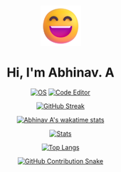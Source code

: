 <div align=center>

  <img src="./Assets/grinning-face.png" height=91>
  
  # Hi, I'm Abhinav. A
  
  [![OS](https://img.shields.io/badge/Pop!__OS-1a1927?style=for-the-badge&logo=Pop!_OS&logoColor=white)](https://pop.system76.com)
  [![Code Editor](https://img.shields.io/badge/Visual_Studio_Code-1a1927?style=for-the-badge&logo=visual%20studio%20code&logoColor=white)](https://code.visualstudio.com)
  
  [![GitHub Streak](http://github-readme-streak-stats.herokuapp.com?user=abhnva&theme=tokyonight&hide_border=true&date_format=M%20j%5B%2C%20Y%5D)](https://github.com/abhnva)
  
  [![Abhinav A's wakatime stats](https://github-readme-stats.vercel.app/api/wakatime?username=abhnva&theme=tokyonight&hide_border=true)](https://github.com/abhnva)
    
  [![Stats](https://github-readme-stats.vercel.app/api?username=abhnva&show_icons=true&theme=tokyonight&hide_border=true)](https://github.com/abhnva)

  [![Top Langs](https://github-readme-stats.vercel.app/api/top-langs/?username=abhnva&theme=tokyonight&layout=compact&hide_border=true)](https://github.com/abhnva)
  
  
  
  [![GitHub Contribution Snake](https://github.com/abhnva/abhnva/blob/output/github-contribution-grid-snake.svg)](https://github.com/abhnva)
  
</div>
